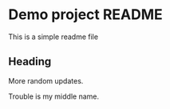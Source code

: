 # Demo project README

This is a simple readme file

## Heading

More random updates.

Trouble is my middle name.